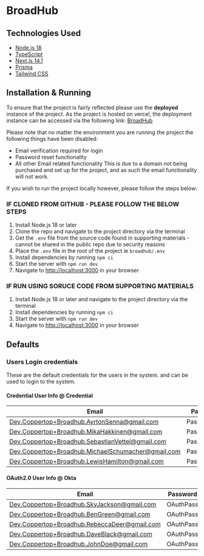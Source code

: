 # BroadHub
## Technologies Used
- [Node.js 18](https://nodejs.org/en/) 
- [TypeScript](https://www.typescriptlang.org/) 
- [Next.js 14.1](https://nextjs.org/) 
- [Prisma](https://www.prisma.io/) 
- [Tailwind CSS](https://tailwindcss.com/) 

## Installation & Running
To ensure that the project is fairly reflected please use the **deployed** instance of the project. As the project is hosted on vercel, the deployment instance can be accessed via the following link: [BroadHub](https://broadhub.vercel.app/)

Please note that no matter the environment you are running the project the following things have been disabled:
 - Email verification required for login 
 - Password reset functionality
 - All other Email related functionality
This is due to a domain not being purchased and set up for the project, and as such the email functionality will not work.

If you wish to run the project locally however, please follow the steps below:

### IF CLONED FROM GITHUB - PLEASE FOLLOW THE BELOW STEPS
1. Install Node.js 18 or later
2. Clone the repo and navigate to the project directory via the terminal
3. Get the `.env` file from the source code found in supporting materials - cannot be shared in the public repo due to security reasons
4. Place the `.env` file in the root of the project ie `broadhub/.env`
5. Install dependencies by running `npm ci`
6. Start the server with `npm run dev`
7. Navigate to [http://localhost:3000](http://localhost:3000) in your browser


### IF RUN USING SORUCE CODE FROM SUPPORTING MATERIALS
1. Install Node.js 18 or later and navigate to the project directory via the terminal
2. Install dependencies by running `npm ci`
3. Start the server with `npm run dev`
4. Navigate to [http://localhost:3000](http://localhost:3000) in your browser

## Defaults
### Users Login credentials
These are the default credentials for the users in the system. and can be used to login to the system.

#### Credential User Info @ Credential 
| Email             | Password  |
| ----------------- | --------- |
| Dev.Coppertop+Broadhub.AyrtonSenna@gmail.com | Password@1 |
| Dev.Coppertop+Broadhub.MikaHakkinen@gmail.com | Password@1 |
| Dev.Coppertop+Broadhub.SebastianVettel@gmaiI.com | Password@1 |
| Dev.Coppertop+Broadhub.MichaelSchumacher@gmaiI.com | Password@1 |
| Dev.Coppertop+Broadhub.LewisHamilton@gmail.com | Password@1 |

#### OAuth2.0 User Info @ Okta 
| Email             | Password  |
| ----------------- | --------- |
| Dev.Coppertop+Broadhub.SkyJackson@gmail.com | OAuthPass |
| Dev.Coppertop+Broadhub.BenGreen@gmail.com | OAuthPass |
| Dev.Coppertop+Broadhub.RebeccaDeer@gmaiI.com | OAuthPass |
| Dev.Coppertop+Broadhub.DaveBIack@gmaiI.com | OAuthPass |
| Dev.Coppertop+Broadhub.JohnDoe@gmail.com | OAuthPass |